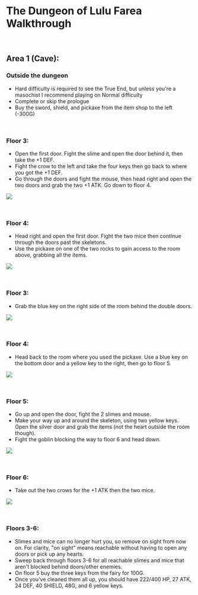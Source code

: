 # The Dungeon of Lulu Farea Walkthrough

<br>

## Area 1 (Cave):

### Outside the dungeon
- Hard difficulty is required to see the True End, but unless you're a masochist I recommend playing on Normal difficulty
- Complete or skip the prologue
- Buy the sword, shield, and pickaxe from the item shop to the left (-300G)

<br>

### Floor 3:
- Open the first door. Fight the slime and open the door behind it, then take the +1 DEF.
- Fight the crow to the left and take the four keys then go back to where you got the +1 DEF.
- Go through the doors and fight the mouse, then head right and open the two doors and grab the two +1 ATK. Go down to floor 4.

![](https://i.imgur.com/n1RgFLl.png)


<br>

### Floor 4:
- Head right and open the first door. Fight the two mice then continue through the doors past the skeletons.
- Use the pickaxe on one of the two rocks to gain access to the room above, grabbing all the items.

![](https://i.imgur.com/UknlwvP.png)

<br>

### Floor 3:
- Grab the blue key on the right side of the room behind the double doors.

![](https://i.imgur.com/uYYrSRg.png)

<br>

### Floor 4:
- Head back to the room where you used the pickaxe. Use a blue key on the bottom door and a yellow key to the right, then go to floor 5.

![](https://i.imgur.com/ch3xvDE.png)


<br>

### Floor 5:
- Go up and open the door, fight the 2 slimes and mouse.
- Make your way up and around the skeleton, using two yellow keys. Open the silver door and grab the items (not the heart outside the room though).
- Fight the goblin blocking the way to floor 6 and head down.

![](https://i.imgur.com/CMrcnK2.png)

<br>

### Floor 6:
- Take out the two crows for the +1 ATK then the two mice.

![](https://i.imgur.com/tKdgbDr.png)

<br>

### Floors 3-6:
- Slimes and mice can no longer hurt you, so remove on sight from now on. For clarity, "on sight" means reachable without having to open any doors or pick up any hearts.
- Sweep back through floors 3-6 for all reachable slimes and mice that aren't blocked behind doors/other enemies.
- On floor 5 buy the three keys from the fairy for 100G.
- Once you've cleaned them all up, you should have 222/400 HP, 27 ATK, 24 DEF, 40 SHIELD, 48G, and 6 yellow keys.
